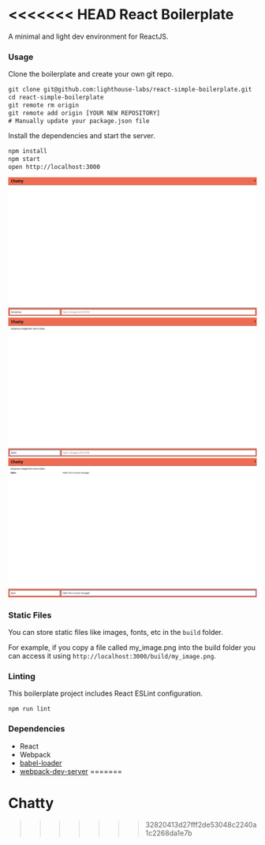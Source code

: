 <<<<<<< HEAD
React Boilerplate
=====================

A minimal and light dev environment for ReactJS.

### Usage

Clone the boilerplate and create your own git repo.

```
git clone git@github.com:lighthouse-labs/react-simple-boilerplate.git
cd react-simple-boilerplate
git remote rm origin
git remote add origin [YOUR NEW REPOSITORY]
# Manually update your package.json file
```

Install the dependencies and start the server.

```
npm install
npm start
open http://localhost:3000
```

!["This is the first page you see when you log in."](https://github.com/drutter89/Chatty/blob/master/docs/Starting%20Screen.png?raw=true)
!["You can type your name and click enter to set your username"](https://github.com/drutter89/Chatty/blob/master/docs/Username.png?raw=true)
!["Then you can send a message to anyone else logged in."](https://github.com/drutter89/Chatty/blob/master/docs/Message.png?raw=true)

### Static Files

You can store static files like images, fonts, etc in the `build` folder.

For example, if you copy a file called my_image.png into the build folder you can access it using `http://localhost:3000/build/my_image.png`.

### Linting

This boilerplate project includes React ESLint configuration.

```
npm run lint
```

### Dependencies

* React
* Webpack
* [babel-loader](https://github.com/babel/babel-loader)
* [webpack-dev-server](https://github.com/webpack/webpack-dev-server)
=======
# Chatty
>>>>>>> 32820413d27fff2de53048c2240a1c2268da1e7b

